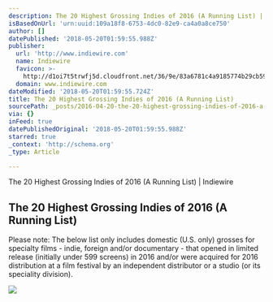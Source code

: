 ```yaml
---
description: The 20 Highest Grossing Indies of 2016 (A Running List) | Indiewire
isBasedOnUrl: 'urn:uuid:109a18f8-6753-4dc0-82e9-ca4a0a8ce750'
author: []
datePublished: '2018-05-20T01:59:55.988Z'
publisher:
  url: 'http://www.indiewire.com'
  name: Indiewire
  favicon: >-
    http://d1oi7t5trwfj5d.cloudfront.net/36/9e/83a6781c4a9185774b29cb59594b/favicon.ico
  domain: www.indiewire.com
dateModified: '2018-05-20T01:59:55.724Z'
title: The 20 Highest Grossing Indies of 2016 (A Running List)
sourcePath: _posts/2016-04-20-the-20-highest-grossing-indies-of-2016-a-running-list.md
via: {}
inFeed: true
datePublishedOriginal: '2018-05-20T01:59:55.988Z'
starred: true
_context: 'http://schema.org'
_type: Article

---
```

The 20 Highest Grossing Indies of 2016 (A Running List) | Indiewire

<article style=""><h1>The 20 Highest Grossing Indies of 2016 (A Running List)</h1><p>Please note: The below list only includes domestic (U.S. only) grosses for specialty films - indie, foreign and/or documentary - that opened in limited release (initially under 599 screens) in 2016 and/or were acquired for 2016 distribution at a film festival by an independent distributor or a studio (or its speciality division).</p><img src="http://cdn.indiewire.psdops.com/dims4/INDIEWIRE/f3910b3/2147483647/resize/1024x633%3E/quality/90/?url=http%3A%2F%2Fdl9fvu4r30qs1.cloudfront.net%2Ff8%2F24%2F1ce5a58841d49ea2cf10b6221a7a%2Fmichael-moore-where-to-invade-next.jpg" /></article>
